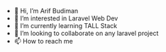 - 👋 Hi, I’m Arif Budiman
- 👀 I’m interested in Laravel Web Dev
- 🌱 I’m currently learning TALL Stack
- 💞️ I’m looking to collaborate on any laravel project
- 📫 How to reach me
  

<!---
arifbudimanar/arifbudimanar is a ✨ special ✨ repository because its `README.md` (this file) appears on your GitHub profile.
You can click the Preview link to take a look at your changes.
--->
